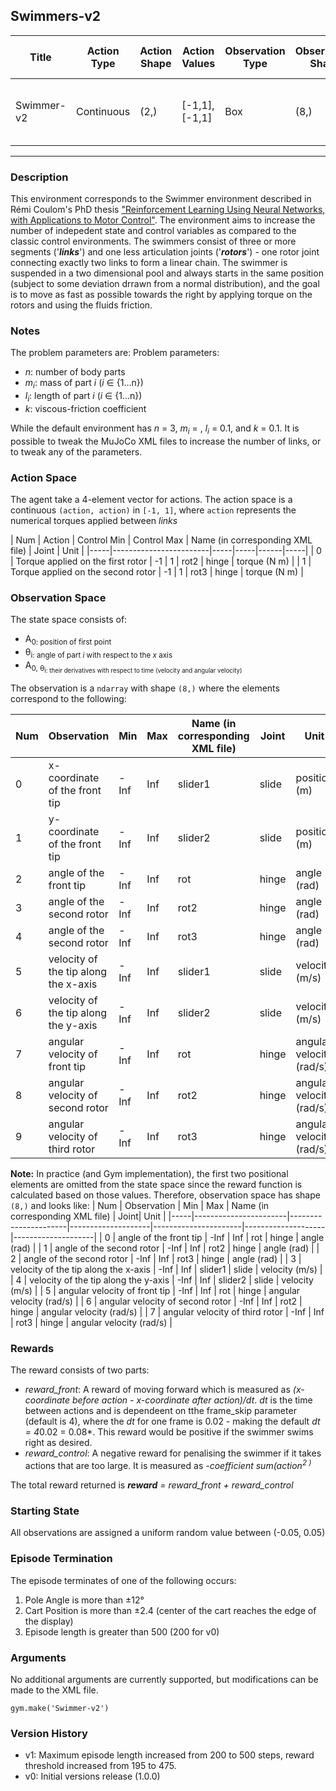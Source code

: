 Swimmers-v2
---
|Title|Action Type|Action Shape|Action Values|Observation Type| Observation Shape|Observation Values|Average Total Reward|Import|
| ----------- | -----------| ----------- | -----------|-----------| ----------- | -----------| ----------- | -----------|
|Swimmer-v2|Continuous|(2,)|[-1,1], [-1,1]| Box |(8,)|[(-4.8,4.8),(-inf,inf), (~ -0.2095, ~ 0.2095), (-inf, inf)]| |`from gym.envs.mujoco import swimmer`|
---

### Description

This environment corresponds to the Swimmer environment described in Rémi Coulom's PhD thesis ["Reinforcement Learning Using Neural Networks, with Applications to Motor Control"](https://tel.archives-ouvertes.fr/tel-00003985/document). The environment aims to increase the number of indepedent state and control variables as compared to the classic control environments. The swimmers consist of three or more segments ('***links***') and one less articulation joints ('***rotors***') - one rotor joint connecting exactly two links to form a linear chain. The swimmer is suspended in a two dimensional pool and always starts in the same position (subject to some deviation drrawn from a normal distribution), and the goal is to move as fast as possible towards the right by applying torque on the rotors and using the fluids friction.

### Notes

The problem parameters are:
Problem parameters:
* *n*: number of body parts
* *m<sub>i*: mass of part *i* (*i* ∈ {1...n}) 
* *l<sub>i*: length of part *i* (*i* ∈ {1...n}) 
* *k*: viscous-friction coefficient

While the default environment has *n* = 3, *m<sub>i* = , *l<sub>i* = 0.1, and *k* = 0.1. It is possible to tweak the MuJoCo XML files to increase the number of links, or to tweak any of the parameters.

### Action Space
The agent take a 4-element vector for actions.
The action space is a continuous `(action, action)` in `[-1, 1]`, where `action` represents the numerical torques applied between *links*

| Num | Action                 | Control Min | Control Max | Name (in corresponding XML file) | Joint | Unit |
|-----|------------------------|-----|-----|------|-----|
| 0   | Torque applied on the first rotor  | -1 | 1 | rot2 | hinge | torque (N m) |
| 1   | Torque applied on the second rotor  | -1 | 1 | rot3 | hinge | torque (N m) |

### Observation Space

The state space consists of:
* A<sub>0: position of first point
* θ<sub>i: angle of part *i* with respect to the *x* axis
* A<sub>0, θ<sub>i: their derivatives with respect to time (velocity and angular velocity)

The observation is a `ndarray` with shape `(8,)` where the elements correspond to the following:

| Num | Observation           | Min                  | Max                | Name (in corresponding XML file) | Joint| Unit |
|-----|-----------------------|----------------------|--------------------|----------------------|--------------------|--------------------|
| 0   | x-coordinate of the front tip              | -Inf                 | Inf                | slider1 | slide | position (m) |
| 1   | y-coordinate of the front tip              | -Inf                 | Inf                | slider2 | slide | position (m) |
| 2   | angle of the front tip                          | -Inf                 | Inf                | rot | hinge | angle (rad) |
| 3   | angle of the second rotor                  | -Inf                 | Inf                | rot2 | hinge | angle (rad) |
| 4   | angle of the second rotor                  | -Inf                 | Inf                | rot3 | hinge | angle (rad) |
| 5   | velocity of the tip along the x-axis    | -Inf                 | Inf                | slider1 | slide | velocity (m/s) |
| 6   | velocity of the tip along the y-axis    | -Inf                 | Inf                | slider2 | slide | velocity (m/s) |
| 7   | angular velocity of front tip               | -Inf                 | Inf                | rot | hinge | angular velocity (rad/s) |
| 8   | angular velocity of second rotor       | -Inf                 | Inf                | rot2 | hinge | angular velocity (rad/s) |
| 9   |  angular velocity of third rotor           | -Inf                 | Inf                | rot3 | hinge | angular velocity (rad/s) |

**Note:**
In practice (and Gym implementation), the first two positional elements are omitted from the state space since the reward function is calculated based on those values. Therefore, observation space has shape `(8,)` and looks like:
| Num | Observation           | Min                  | Max                | Name (in corresponding XML file) | Joint| Unit |
|-----|-----------------------|----------------------|--------------------|----------------------|--------------------|--------------------|
| 0   | angle of the front tip                          | -Inf                 | Inf                | rot | hinge | angle (rad) |
| 1   | angle of the second rotor                  | -Inf                 | Inf                | rot2 | hinge | angle (rad) |
| 2   | angle of the second rotor                  | -Inf                 | Inf                | rot3 | hinge | angle (rad) |
| 3   | velocity of the tip along the x-axis    | -Inf                 | Inf                | slider1 | slide | velocity (m/s) |
| 4   | velocity of the tip along the y-axis    | -Inf                 | Inf                | slider2 | slide | velocity (m/s) |
| 5   | angular velocity of front tip               | -Inf                 | Inf                | rot | hinge | angular velocity (rad/s) |
| 6   | angular velocity of second rotor       | -Inf                 | Inf                | rot2 | hinge | angular velocity (rad/s) |
| 7   |  angular velocity of third rotor           | -Inf                 | Inf                | rot3 | hinge | angular velocity (rad/s) |

### Rewards
The reward consists of two parts:
- *reward_front*: A reward of moving forward which is measured as *(x-coordinate before action - x-coordinate after action)/dt*. *dt* is the time between actions and is dependeent on tthe frame_skip parameter (default is 4), where the *dt* for one frame is 0.02 - making the default *dt = 4*0.02 = 0.08*. This reward would be positive if the swimmer swims right as desired.
- *reward_control*: A negative reward for penalising the swimmer if it takes actions that are too large. It is measured as *-coefficient <times> sum(action<sup>2 )*

The total reward returned is ***reward*** *=* *reward_front + reward_control*

### Starting State
All observations are assigned a uniform random value between (-0.05, 0.05)

### Episode Termination
The episode terminates of one of the following occurs:

1. Pole Angle is more than ±12°
2. Cart Position is more than ±2.4 (center of the cart reaches the edge of the display)
3. Episode length is greater than 500 (200 for v0)

### Arguments

No additional arguments are currently supported, but modifications can be made to the XML file.

```
gym.make('Swimmer-v2')
```

### Version History

* v1: Maximum episode length increased from 200 to 500 steps, reward threshold increased from 195 to 475.
* v0: Initial versions release (1.0.0)
